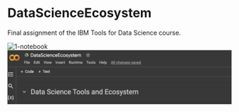 # DataScienceEcosystem
Final assignment of the IBM Tools for Data Science course.

<img width="1003" alt="1-notebook" src="https://github.com/rangyabines/DataScienceEcosystem/assets/18274079/db405e6c-d6ac-4d4c-a193-0d26e6774899">

<img width="1003" alt="1-notebook" src="https://github.com/rangyabines/DataScienceEcosystem/blob/main/2-title.png">
